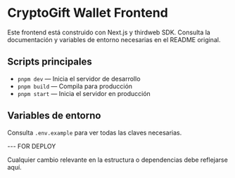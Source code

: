# CryptoGift Wallet Frontend

Este frontend está construido con Next.js y thirdweb SDK. Consulta la documentación y variables de entorno necesarias en el README original.

## Scripts principales

- `pnpm dev` — Inicia el servidor de desarrollo
- `pnpm build` — Compila para producción
- `pnpm start` — Inicia el servidor en producción

## Variables de entorno

Consulta `.env.example` para ver todas las claves necesarias.

--- FOR DEPLOY

Cualquier cambio relevante en la estructura o dependencias debe reflejarse aquí.
